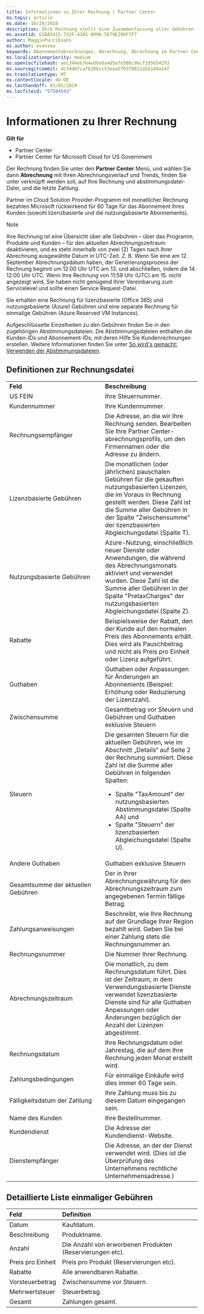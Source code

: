```yaml
---
title: Informationen zu Ihrer Rechnung | Partner Center
ms.topic: article
ms.date: 10/29/2018
description: Ihre Rechnung stellt eine Zusammenfassung aller Gebühren (programm-, produkt- und kundenübergreifend) für den aktuellen Monatszeitraum dar. Es ist im Partner Center verfügbar.
ms.assetid: E1BA3415-732F-4385-8996-5E79E200F7F7
author: MaggiePucciEvans
ms.author: evansma
keywords: Abonnementabrechnungen, Abrechnung, Abrechnung im Partner Center, Partner Center-Abrechnung, meine Rechnung lesen, Rechnung, Rechnung für Partner Center, CSP-Abrechnung, wo ist meine Rechnung?
ms.localizationpriority: medium
ms.openlocfilehash: aec344eb7e4ed6e0a4d5e7e506c9bcf195654293
ms.sourcegitcommit: 4c34d6fcaf020bcc53eaa5f0379011a56149a14f
ms.translationtype: MT
ms.contentlocale: de-DE
ms.lasthandoff: 03/05/2019
ms.locfileid: "57584543"
---
```

# <a name="read-your-bill"></a>Informationen zu Ihrer Rechnung

**Gilt für**

-  Partner Center
-  Partner Center für Microsoft Cloud for US Government


Der Rechnung finden Sie unter den **Partner Center** Menü, und wählen Sie dann **Abrechnung** mit Ihren Abrechnungsverlauf und Trends, finden Sie unter verknüpft werden soll, auf Ihre Rechnung und abstimmungsdatei-Datei, und die letzte Zahlung.

Partner im Cloud Solution Provider-Programm mit monatlicher Rechnung bezahlen Microsoft rückwirkend für 60 Tage für das Abonnement ihres Kunden (sowohl lizenzbasierte und die nutzungsbasierte Abonnements).

> [!NOTE]  
> Ihre Rechnung ist eine Übersicht über alle Gebühren – über das Programm, Produkte und Kunden – für den aktuellen Abrechnungszeitraum deaktivieren, und es steht innerhalb von zwei (2) Tagen nach Ihrer Abrechnung ausgewählte Datum in UTC-Zeit. Z. B. Wenn Sie eine am 12. September Abrechnungsdatum haben, der Generierungsprozess der Rechnung beginnt um 12:00 Uhr UTC am 13. und abschließen, indem die 14. 12:00 Uhr UTC. Wenn Ihre Rechnung von 11:59 Uhr (UTC) am 15. nicht angezeigt wird, Sie haben nicht genügend Ihrer Vereinbarung zum Servicelevel und sollte einen Service Request-Datei. 

Sie erhalten eine Rechnung für lizenzbasierte (Office 365) und nutzungsbasierte (Azure) Gebühren und eine separate Rechnung für einmalige Gebühren (Azure Reserved VM Instances).

Aufgeschlüsselte Einzelheiten zu den Gebühren finden Sie in den zugehörigen Abstimmungsdateien. Die Abstimmungsdateien enthalten die Kunden-IDs und Abonnement-IDs, mit deren Hilfe Sie Kundenrechnungen erstellen. Weitere Informationen finden Sie unter [So wird's gemacht: Verwenden der Abstimmungsdateien](use-the-reconciliation-files.md).

## <a name="invoice-file-definitions"></a>Definitionen zur Rechnungsdatei


<table>
<colgroup>
<col width="50%" />
<col width="50%" />
</colgroup>
<tbody>
<tr class="odd">
<td><strong>Feld</strong></td>
<td><strong>Beschreibung</strong></td>
</tr>
<tr class="even">
<td>US FEIN</td>
<td>Ihre Steuernummer.</td>
</tr>
<tr class="odd">
<td>Kundennummer</td>
<td>Ihre Kundennummer.</td>
</tr>
<tr class="even">
<td>Rechnungsempfänger</td>
<td>Die Adresse, an die wir Ihre Rechnung senden. Bearbeiten Sie Ihre Partner Center-abrechnungsprofils, um den Firmennamen oder die Adresse zu ändern. </td>
</tr>
<tr class="odd">
<td>Lizenzbasierte Gebühren</td>
<td>Die monatlichen (oder jährlichen) pauschalen Gebühren für die gekauften nutzungsbasierten Lizenzen, die im Voraus in Rechnung gestellt werden. Diese Zahl ist die Summe aller Gebühren in der Spalte &quot;Zwischensumme&quot; der lizenzbasierten Abgleichungsdatei (Spalte T).</td>
</tr>
<tr class="even">
<td>Nutzungsbasierte Gebühren</td>
<td>Azure-Nutzung, einschließlich neuer Dienste oder Anwendungen, die während des Abrechnungsmonats aktiviert und verwendet wurden. Diese Zahl ist die Summe aller Gebühren in der Spalte &quot;PretaxCharges&quot; der nutzungsbasierten Abgleichungsdatei (Spalte Z).</td>
</tr>
<tr class="odd">
<td>Rabatte</td>
<td>Beispielsweise der Rabatt, den der Kunde auf den normalen Preis des Abonnements erhält. Dies wird als Pauschbetrag und nicht als Preis pro Einheit oder Lizenz aufgeführt.</td>
</tr>
<tr class="odd">
<td>Guthaben</td>
<td>Guthaben oder Anpassungen für Änderungen an Abonnements (Beispiel: Erhöhung oder Reduzierung der Lizenzzahl).</td>
</tr>
<tr class="even">
<tr class="even">
<td>Zwischensumme</td>
<td>Gesamtbetrag vor Steuern und Gebühren und Guthaben exklusive Steuern</td>
</tr>
<td>Steuern</td>
<td>Die gesamten Steuern für die aktuellen Gebühren, wie im Abschnitt „Details“ auf Seite 2 der Rechnung summiert. Diese Zahl ist die Summe aller Gebühren in folgenden Spalten:
<ul>
<li>Spalte &quot;TaxAmount&quot; der nutzungsbasierten Abstimmungsdatei (Spalte AA) und</li>
<li>Spalte &quot;Steuern&quot; der lizenzbasierten Abgleichungsdatei (Spalte U).</li>
</ul></td>
</tr>
<tr class="odd">
<td>Andere Guthaben</td>
<td>Guthaben exklusive Steuern</td>
</tr>
<tr class="even">
<td>Gesamtsumme der aktuellen Gebühren</td>
<td>Der in Ihrer Abrechnungswährung für den Abrechnungszeitraum zum angegebenen Termin fällige Betrag.</td>
</tr>
<tr class="odd">
<td>Zahlungsanweisungen</td>
<td>Beschreibt, wie Ihre Rechnung auf der Grundlage Ihrer Region bezahlt wird. Geben Sie bei einer Zahlung stets die Rechnungsnummer an.</td>
</tr>
<tr class="even">
<td>Rechnungsnummer</td>
<td>Die Nummer Ihrer Rechnung.</td>
</tr>
<tr class="odd">
<td>Abrechnungszeitraum</td>
<td>Die monatlich, zu dem Rechnungsdatum führt. Dies ist der Zeitraum, in dem Verwendungsbasierte Dienste verwendet lizenzbasierte Dienste sind für alle Guthaben Anpassungen oder Änderungen bezüglich der Anzahl der Lizenzen abgestimmt.</td>
</tr>
<tr class="even">
<td>Rechnungsdatum</td>
<td>Ihre Rechnungsdatum oder Jahrestag, die auf dem Ihre Rechnung jeden Monat erstellt wird.</td>
</tr>
<tr class="odd">
<td>Zahlungsbedingungen</td>
<td>Für einmalige Einkäufe wird dies immer 60 Tage sein.</td>
</tr>
<tr class="even">
<td>Fälligkeitsdatum der Zahlung</td>
<td>Ihre Zahlung muss bis zu diesem Datum eingegangen sein.</td>
</tr>
<tr class="odd">
<td>Name des Kunden</td>
<td>Ihre Bestellnummer.</td>
</tr>
<tr class="even">
<td>Kundendienst</td>
<td>Die Adresse der Kundendienst-Website.</td>
</tr>
<tr class="odd">
<td>Dienstempfänger</td>
<td>Die Adresse, an der der Dienst verwendet wird. (Dies ist die Überprüfung des Unternehmens rechtliche Unternehmensadresse.)</td>
</tr>
</tbody>
</table>

## <a name="itemized-list-of-one-time-charges"></a>Detaillierte Liste einmaliger Gebühren

|**Feld** |**Definition**|
|:----------------|:-----------------------------|
|Datum |Kaufdatum. |
|Beschreibung |Produktname. |
|Anzahl |Die Anzahl von erworbenen Produkten (Reservierungen etc). |
|Preis pro Einheit |Preis pro Produkt (Reservierungen etc). |
|Rabatte |Alle anwendbaren Rabatte. |
|Vorsteuerbetrag |Zwischensumme vor Steuern. |
|Mehrwertsteuer |Steuerbetrag. |
|Gesamt |Zahlungen gesamt. |
 



